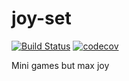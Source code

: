 # joy-set
[![Build Status](https://travis-ci.com/ipriv07/joy-set.svg?branch=master)](https://travis-ci.com/ipriv07/joy-set)
[![codecov](https://codecov.io/gh/ipriv07/joy-set/branch/master/graph/badge.svg)](https://codecov.io/gh/ipriv07/joy-set)

Mini games but max joy
